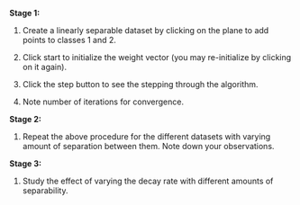 **Stage 1:**

  1. Create a linearly separable dataset by clicking on the plane to add points to classes 1 and 2.

  2. Click start to initialize the weight vector (you may re-initialize by clicking on it again).

  3. Click the step button to see the stepping through the algorithm.

  4. Note number of iterations for convergence.

**Stage 2:**

  1. Repeat the above procedure for the different datasets with varying amount of separation between them. Note down your observations.

**Stage 3:**

  1. Study the effect of varying the decay rate with different amounts of separability.

